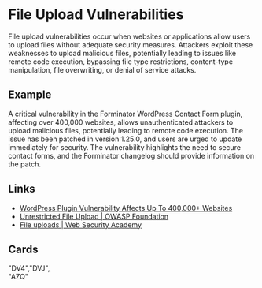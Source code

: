 # File Upload Vulnerabilities
File upload vulnerabilities occur when websites or applications allow users to upload files without adequate security measures. Attackers exploit these weaknesses to upload malicious files, potentially leading to issues like remote code execution, bypassing file type restrictions, content-type manipulation, file overwriting, or denial of service attacks.

## Example
A critical vulnerability in the Forminator WordPress Contact Form plugin, affecting over 400,000 websites, allows unauthenticated attackers to upload malicious files, potentially leading to remote code execution. The issue has been patched in version 1.25.0, and users are urged to update immediately for security. The vulnerability highlights the need to secure contact forms, and the Forminator changelog should provide information on the patch.

## Links
- [WordPress Plugin Vulnerability Affects Up To 400,000+ Websites](https://www.searchenginejournal.com/forminator-contact-form-vulnerability/495140/)
- [Unrestricted File Upload | OWASP Foundation](https://owasp.org/www-community/vulnerabilities/Unrestricted_File_Upload)
- [File uploads | Web Security Academy](https://portswigger.net/web-security/file-upload#:~:text=File%20upload%20vulnerabilities%20are%20when,type%2C%20contents%2C%20or%20size.)

## Cards
"DV4","DVJ",                        
"AZQ"